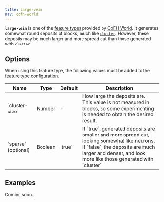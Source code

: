 ```yaml
---
title: large-vein
nav: cofh-world
---
```


**`large-vein`** is one of the [feature
types](/docs/cofh-world/world-generator-configuration/feature-types/) provided
by [CoFH World](/docs/cofh-world/). It generates somewhat round deposits of
blocks, much like
[`cluster`](/docs/cofh-world/world-generator-configuration/feature-types/cluster/).
However, these deposits may be much larger and more spread out than those
generated with `cluster`.


Options
-------

When using this feature type, the following values must be added to the [feature
type
configuration](/docs/cofh-world/world-generator-configuration/feature-format/#feature-type-configuration).

<div class="uk-overflow-container">
    <table class="uk-table uk-table-striped uk-text-small">
        <thead>
            <tr>
                <th>Name</th>
                <th>Type</th>
                <th>Default</th>
                <th>Description</th>
            </tr>
        </thead>
        <tbody>
            <tr>
                <td markdown="span">`cluster-size`</td>
                <td>Number</td>
                <td>-</td>
                <td>
                    How large the deposits are. This value is not measured in
                    blocks, so some experimenting is needed to obtain the
                    desired result.
                </td>
            </tr>
            <tr>
                <td markdown="span">`sparse` (optional)</td>
                <td>Boolean</td>
                <td markdown="span">`true`</td>
                <td markdown="span">
                    If `true`, generated deposits are smaller and more spread
                    out, looking somewhat like neurons. If `false`, the deposits
                    are much larger and denser, and look more like those
                    generated with `cluster`.
                </td>
            </tr>
        </tbody>
    </table>
</div>


Examples
--------

Coming soon...
